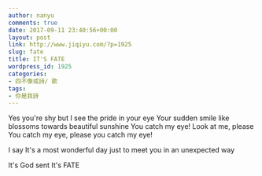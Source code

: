 ```yaml
---
author: nanyu
comments: true
date: 2017-09-11 23:40:56+00:00
layout: post
link: http://www.jiqiyu.com/?p=1925
slug: fate
title: IT'S FATE
wordpress_id: 1925
categories:
- 四不像或詩/ 歌
tags:
- 你是我詩
---
```


Yes you're shy
but I see the pride in your eye
Your sudden smile
like blossoms towards beautiful sunshine
You catch my eye!
Look at me, please
You catch my eye, please
you catch my eye!

I say
It's a most wonderful day
just to meet you
in an unexpected way

It's God sent
It's FATE
